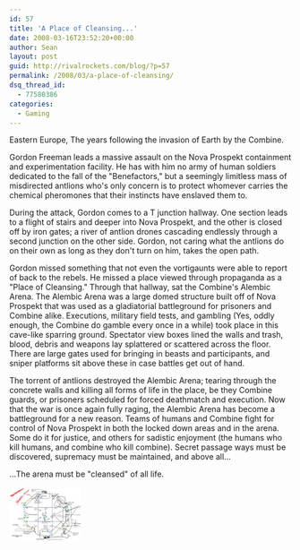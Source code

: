 ```yaml
---
id: 57
title: 'A Place of Cleansing...'
date: 2008-03-16T23:52:20+00:00
author: Sean
layout: post
guid: http://rivalrockets.com/blog/?p=57
permalink: /2008/03/a-place-of-cleansing/
dsq_thread_id:
  - 77580386
categories:
  - Gaming
---
```

Eastern Europe, The years following the invasion of Earth by the Combine.

Gordon Freeman leads a massive assault on the Nova Prospekt containment and experimentation facility. He has with him no army of human soldiers dedicated to the fall of the "Benefactors," but a seemingly limitless mass of misdirected antlions who's only concern is to protect whomever carries the chemical pheromones that their instincts have enslaved them to.

During the attack, Gordon comes to a T junction hallway. One section leads to a flight of stairs and deeper into Nova Prospekt, and the other is closed off by iron gates; a river of antlion drones cascading endlessly through a second junction on the other side. Gordon, not caring what the antlions do on their own as long as they don't turn on him, takes the open path.

Gordon missed something that not even the vortigaunts were able to report of back to the rebels. He missed a place viewed through propaganda as a "Place of Cleansing." Through that hallway, sat the Combine's Alembic Arena. The Alembic Arena was a large domed structure built off of Nova Prospekt that was used as a gladiatorial battleground for prisoners and Combine alike. Executions, military field tests, and gambling (Yes, oddly enough, the Combine do gamble every once in a while) took place in this cave-like sparring ground. Spectator view boxes lined the walls and trash, blood, debris and weapons lay splattered or scattered across the floor. There are large gates used for bringing in beasts and participants, and sniper platforms sit above these in case battles get out of hand.

The torrent of antlions destroyed the Alembic Arena; tearing through the concrete walls and killing all forms of life in the place, be they Combine guards, or prisoners scheduled for forced deathmatch and execution. Now that the war is once again fully raging, the Alembic Arena has become a battleground for a new reason. Teams of humans and Combine fight for control of Nova Prospekt in both the locked down areas and in the arena. Some do it for justice, and others for sadistic enjoyment (the humans who kill humans, and combine who kill combine). Secret passage ways must be discovered, supremacy must be maintained, and above all...

...The arena must be "cleansed" of all life.
  
[![alembic-arena.jpg](/content/2008/03/alembic-arena.thumbnail.jpg)](/content/2008/03/alembic-arena.jpg "alembic-arena.jpg")